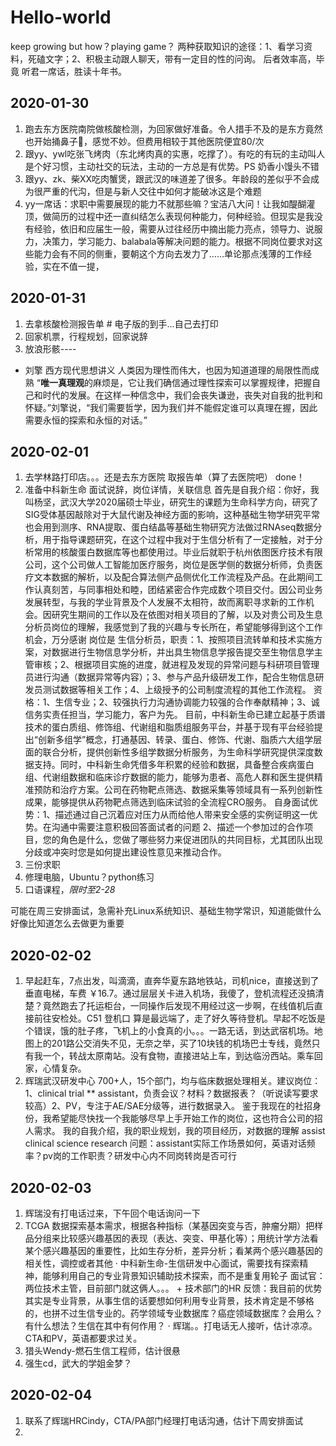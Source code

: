 # Hello-world
keep growing
but how？playing game？
两种获取知识的途径：1、看学习资料，死磕文字；2、积极主动跟人聊天，带有一定目的性的问询。
后者效率高，毕竟 听君一席话，胜读十年书。

## 2020-01-30
1. 跑去东方医院南院做核酸检测，为回家做好准备。令人措手不及的是东方竟然也开始捅鼻子👃，感觉不妙。但费用相较于其他医院便宜80/次
2. 跟yy、ywl吃张飞烤肉（东北烤肉真的实惠，吃撑了）。有吃的有玩的主动叫人是个好习惯，主动社交的玩法，主动的一方总是有优势。PS 奶香小馒头不错
3. 跟yy、zk、柴XX吃肉蟹煲，跟武汉的味道差了很多。年龄段的差似乎不会成为很严重的代沟，但是与新人交往中如何才能破冰这是个难题
4. yy一席话：求职中需要展现的能力不就那些嘛？宝洁八大问！让我如醍醐灌顶，做简历的过程中还一直纠结怎么表现何种能力，何种经验。但现实是我没有经验，依旧和应届生一般，需要从过往经历中摘出能力亮点，领导力、说服力，决策力，学习能力、balabala等解决问题的能力。根据不同岗位要求对这些能力会有不同的侧重，要朝这个方向去发力了……单论那点浅薄的工作经验，实在不值一提，

## 2020-01-31
1. 去拿核酸检测报告单 # 电子版的到手…自己去打印
2. 回家机票，行程规划，回家说辞
3. 放浪形骸----
- 刘擎 西方现代思想讲义
    人类因为理性而伟大，也因为知道道理的局限性而成熟
    “**唯一真理观**的麻烦是，它让我们确信通过理性探索可以掌握规律，把握自己和时代的发展。在这样一种信念中，我们会丧失谦逊，丧失对自我的批判和怀疑。”刘擎说，“我们需要哲学，因为我们并不能假定谁可以真理在握，因此需要永恒的探索和永恒的对话。”

## 2020-02-01
1. 去学林路打印店。。。还是去东方医院 取报告单（算了去医院吧） done！
2. 准备中科新生命 面试说辞，岗位详情，关联信息
    首先是自我介绍：你好，我叫杨坚，武汉大学2020届硕士毕业，研究生的课题为生命科学方向，研究了SIG受体基因敲除对于大鼠代谢及神经方面的影响，这种基础生物学研究平常也会用到测序、RNA提取、蛋白结晶等基础生物研究方法做过RNAseq数据分析，用于指导课题研究，在这个过程中我对于生信分析有了一定接触，对于分析常用的核酸蛋白数据库等也都使用过。毕业后就职于杭州依图医疗技术有限公司，这个公司做人工智能加医疗服务，岗位是医学侧的数据分析师，负责医疗文本数据的解析，以及配合算法侧产品侧优化工作流程及产品。在此期间工作认真刻苦，与同事相处和睦，团结紧密合作完成数个项目交付。因公司业务发展转型，与我的学业背景及个人发展不太相符，故而离职寻求新的工作机会。因研究生期间的工作以及在依图对相关项目的了解，以及对贵公司及生息分析员岗位的理解，我感觉到了我的兴趣与专长所在，希望能够得到这个工作机会，万分感谢
    岗位是 生信分析员，职责：1、按照项目流转单和技术实施方案，对数据进行生物信息学分析，并出具生物信息学报告提交至生物信息学主管审核；2、根据项目实施的进度，就进程及发现的异常问题与科研项目管理员进行沟通（数据异常等内容）；3、参与产品升级研发工作，配合生物信息研发员测试数据等相关工作；4、上级授予的公司制度流程的其他工作流程。 资格：1、生信专业；2、较强执行力沟通协调能力较强的合作奉献精神；3、诚信务实责任担当，学习能力，客户为先。
    目前，中科新生命已建立起基于质谱技术的蛋白质组、修饰组、代谢组和脂质组服务平台，并基于现有平台经验提出“创新多组学”概念，打通基因、转录、蛋白、修饰、代谢、脂质六大组学层面的联合分析，提供创新性多组学数据分析服务，为生命科学研究提供深度数据支持。同时，中科新生命凭借多年积累的经验和数据，具备整合疾病蛋白组、代谢组数据和临床诊疗数据的能力，能够为患者、高危人群和医生提供精准预防和治疗方案。公司在药物靶点筛选、数据采集等领域具有一系列创新性成果，能够提供从药物靶点筛选到临床试验的全流程CRO服务。
    自身面试优势：1、描述通过自己沉着应对压力从而给他人带来安全感的实例证明这一优势。在沟通中需要注意积极回答面试者的问题
    2、描述一个参加过的合作项目，您的角色是什么，您做了哪些努力来促进团队的共同目标，尤其团队出现分歧或冲突时您是如何提出建设性意见来推动合作。
3. 三份求职
4. 修理电脑，Ubuntu？python练习
5. 口语课程，*限时至2-28*


可能在周三安排面试，急需补充Linux系统知识、基础生物学常识，知道能做什么好像比知道怎么去做更为重要

## 2020-02-02
1. 早起赶车，7点出发，叫滴滴，直奔华夏东路地铁站，司机nice，直接送到了垂直电梯，车费 ￥16.7。通过层层关卡进入机场，我傻了，登机流程还没搞清楚？竟然跑去了托运柜台，一同操作后发现不用经过这一步啊，在线值机后直接前往安检处。C51 登机口 算是最远端了，走了好久等待登机。早起不吃饭是个错误，饿的肚子疼，飞机上的小食真的小。。。一路无话，到达武宿机场。地图上的201路公交消失不见，无奈之举，买了10块钱的机场巴士专线，竟然只有我一个，转战太原南站。没有食物，直接进站上车，到达临汾西站。乘车回家，心情复杂。
2. 辉瑞武汉研发中心 700+人，15个部门，均与临床数据处理相关。建议岗位：1、clinical trial ** assistant，负责会议？材料？数据报表？（听说读写要求较高）2、PV，专注于AE/SAE分级等，进行数据录入。
鉴于我现在的社招身份，我希望能尽快找一个我能够尽早上手开始工作的岗位，这也符合公司的招人需求。
我的自我介绍，我的职业规划，我的项目经历，对数据的理解 assist clinical science research
问题：assistant实际工作场景如何，英语对话频率？pv岗的工作职责？研发中心内不同岗转岗是否可行


## 2020-02-03
1. 辉瑞没有打电话过来，下午回个电话询问一下
2. TCGA 数据探索基本需求，根据各种指标（某基因突变与否，肿瘤分期）把样品分组来比较感兴趣基因的表现（表达、突变、甲基化等）；用统计学方法看某个感兴趣基因的重要性，比如生存分析，差异分析；看某两个感兴趣基因的相关性，调控或者其他
    · 中科新生命-生信研发中心面试，需要找有探索精神，能够利用自己的专业背景知识辅助技术探索，而不是重复用轮子
        面试官：两位技术主管，目前部门就这俩人。。。 + 技术部门的HR
        反馈：我目前的优势其实是专业背景，从事生信的话要想如何利用专业背景，技术肯定是不够格的，也拼不过生信专业的。药学领域专业数据库？癌症领域数据库？会用么？有什么想法？生信在其中有何作用？
    · 辉瑞。。打电话无人接听，估计凉凉。CTA和PV，英语都要求过关。
 3. 猎头Wendy-燃石生信工程师，估计很悬
 4. 强生cd，武大的学姐金梦？
 
## 2020-02-04
1. 联系了辉瑞HRCindy，CTA/PA部门经理打电话沟通，估计下周安排面试
2.

